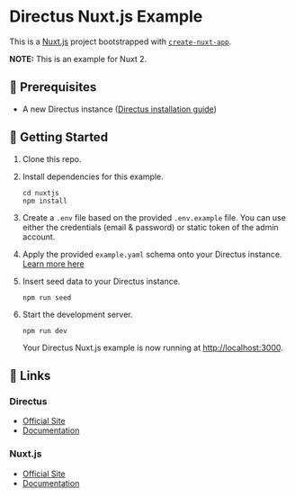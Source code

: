 # Directus Nuxt.js Example

This is a [Nuxt.js](https://nuxtjs.org/) project bootstrapped with [`create-nuxt-app`](https://github.com/nuxt/create-nuxt-app).

**NOTE:** This is an example for Nuxt 2.

## 📌 Prerequisites

- A new Directus instance ([Directus installation guide](https://docs.directus.io/getting-started/installation/))

## 🚀 Getting Started

1. Clone this repo.

2. Install dependencies for this example.

   ```shell
   cd nuxtjs
   npm install
   ```

3. Create a `.env` file based on the provided `.env.example` file. You can use either the credentials (email & password) or static token of the admin account.

4. Apply the provided `example.yaml` schema onto your Directus instance. [Learn more here](https://docs.directus.io/reference/cli/#applying-a-snapshot)

5. Insert seed data to your Directus instance.

   ```shell
   npm run seed
   ```

6. Start the development server.

   ```shell
   npm run dev
   ```

   Your Directus Nuxt.js example is now running at <http://localhost:3000>.

## 🔗 Links

### Directus

- [Official Site](https://directus.io/)
- [Documentation](https://docs.directus.io/)

### Nuxt.js

- [Official Site](https://nuxtjs.org/)
- [Documentation](https://nuxtjs.org/docs)
